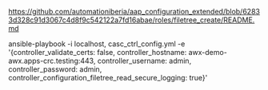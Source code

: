 https://github.com/automationiberia/aap_configuration_extended/blob/62833d328c91d3067c4d8f9c542122a7fd16abae/roles/filetree_create/README.md


ansible-playbook -i localhost, casc_ctrl_config.yml -e '{controller_validate_certs: false, controller_hostname: awx-demo-awx.apps-crc.testing:443, controller_username: admin, controller_password: admin, controller_configuration_filetree_read_secure_logging: true}'